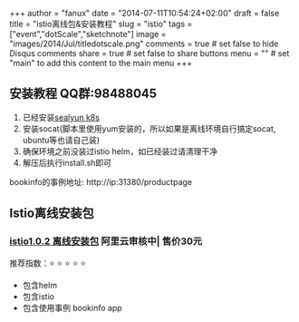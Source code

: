 +++
author = "fanux"
date = "2014-07-11T10:54:24+02:00"
draft = false
title = "istio离线包&安装教程"
slug = "istio"
tags = ["event","dotScale","sketchnote"]
image = "images/2014/Jul/titledotscale.png"
comments = true     # set false to hide Disqus comments
share = true        # set false to share buttons
menu = ""           # set "main" to add this content to the main menu
+++

## 安装教程 QQ群:98488045
1. 已经安装[sealyun k8s](https://sealyun.com/pro/products/)
2. 安装socat(脚本里使用yum安装的，所以如果是离线环境自行搞定socat, ubuntu等也请自己装)
3. 确保环境之前没装过istio helm，如已经装过请清理干净
4. 解压后执行install.sh即可

bookinfo的事例地址: http://ip:31380/productpage

## Istio离线安装包
### [istio1.0.2 离线安装包](https://sealyun.com) 阿里云审核中| 售价30元
推荐指数：:star: :star: :star: :star: :star:

* 包含helm
* 包含istio
* 包含使用事例 bookinfo app
